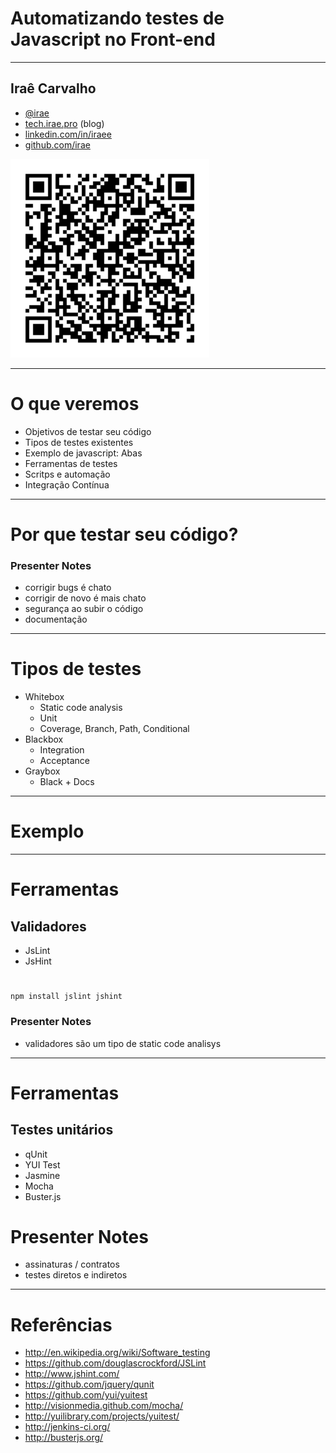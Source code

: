 
# Automatizando testes de <nobr>Javascript no Front-end</nobr>

-------------------------------------

## Iraê Carvalho

* [@irae](http://twitter.com/irae)
* [tech.irae.pro](http://tech.irae.pro/) (blog)
* [linkedin.com/in/iraee](http://www.linkedin.com/in/iraee)
* [github.com/irae](https://github.com/irae)

![qrcode](slides_img/irae.qr.png)

-------------------------------------

# O que veremos

* Objetivos de testar seu código
* Tipos de testes existentes
* Exemplo de javascript: Abas
* Ferramentas de testes
* Scritps e automação
* Integração Contínua

-------------------------------------

# Por que testar seu código?

### Presenter Notes

* corrigir bugs é chato
* corrigir de novo é mais chato
* segurança ao subir o código
* documentação

-------------------------------------

# Tipos de testes

* Whitebox
    * Static code analysis
    * Unit
    * Coverage, Branch, Path, Conditional
* Blackbox
    * Integration
    * Acceptance
* Graybox
    * Black + Docs

-------------------------------------

# Exemplo

-------------------------------------

# Ferramentas

## Validadores

* JsLint
* JsHint

#
    npm install jslint jshint

### Presenter Notes

* validadores são um tipo de static code analisys

-------------------------------------

# Ferramentas

## Testes unitários

* qUnit
* YUI Test
* Jasmine
* Mocha
* Buster.js

# Presenter Notes

* assinaturas / contratos
* testes diretos e indiretos

-------------------------------------

# Referências

* http://en.wikipedia.org/wiki/Software_testing
* https://github.com/douglascrockford/JSLint
* http://www.jshint.com/
* https://github.com/jquery/qunit
* https://github.com/yui/yuitest
* http://visionmedia.github.com/mocha/
* http://yuilibrary.com/projects/yuitest/
* http://jenkins-ci.org/
* http://busterjs.org/
